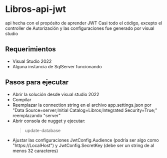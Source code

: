 # Libros-api-jwt
api hecha con el propósito de aprender JWT
Casi todo el código, excepto el controller de Autorización y las configuraciones fue generado por visual studio
## Requerimientos 
  - Visual Studio 2022
  - Alguna instancia de SqlServer funcionando
  
## Pasos para ejecutar

- Abrir la solución desde visual studio 2022
- Compilar
- Reemplazar la connection string en el archivo app.settings.json por "Data Source=server;Initial Catalog=Libros;Integrated Security=True;" reemplazando "server"
- Abrir consola de nugget y ejecutar:
    > update-database
- Ajustar las configuraciones JwtConfig.Audience (podría ser algo como "https://LocalHost") y JwtConfig.SecretKey (debe ser un string de al menos 32 caracteres)
